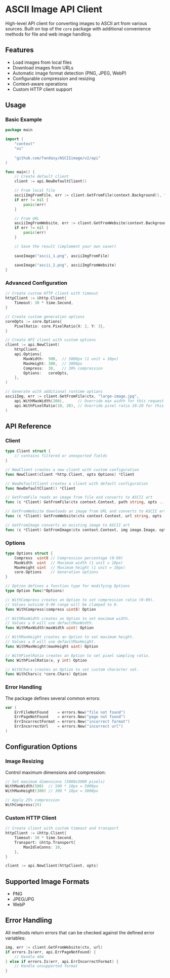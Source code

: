 # ASCII Image API Client

High-level API client for converting images to ASCII art from various sources. Built on top of the `core` package with additional convenience methods for file and web image handling.

## Features

- Load images from local files
- Download images from URLs
- Automatic image format detection (PNG, JPEG, WebP)
- Configurable compression and resizing
- Context-aware operations
- Custom HTTP client support

## Usage

### Basic Example

```go
package main

import (
	"context"
	"os"
	
	"github.com/fandasy/ASCIIimage/v2/api"
)

func main() {
	// Create default client
	client := api.NewDefaultClient()

	// From local file
	asciiImgFromFile, err := client.GetFromFile(context.Background(), "input.jpg")
	if err != nil {
		panic(err)
	}

	// From URL
	asciiImgFromWebsite, err := client.GetFromWebsite(context.Background(), "https://example.com/image.png")
	if err != nil {
		panic(err)
	}

	// Save the result (implement your own saver)
	
	saveImage("ascii_1.png", asciiImgFromFile)
	
	saveImage("ascii_2.png", asciiImgFromWebsite)
}
```

### Advanced Configuration

```go
// Create custom HTTP client with timeout
httpClient := &http.Client{
	Timeout: 30 * time.Second,
}

// Create custom generation options
coreOpts := core.Options{
	PixelRatio: core.PixelRatio{X: 2, Y: 3},
}

// Create API client with custom options
client := api.NewClient(
	httpClient,
	api.Options{
		MaxWidth:  500,  // 5000px (1 unit = 10px)
		MaxHeight: 300,  // 3000px
		Compress:  30,   // 30% compression
		Options:   coreOpts,
	},
)

// Generate with additional runtime options
asciiImg, err := client.GetFromFile(ctx, "large-image.jpg",
	api.WithMaxWidth(200),      // Override max width for this request
	api.WithPixelRatio(10, 20), // Override pixel ratio 10:20 for this request
)
```

## API Reference

### Client

```go
type Client struct {
	// contains filtered or unexported fields
}

// NewClient creates a new client with custom configuration
func NewClient(client *http.Client, opts Options) *Client

// NewDefaultClient creates a client with default configuration
func NewDefaultClient() *Client

// GetFromFile reads an image from file and converts to ASCII art
func (c *Client) GetFromFile(ctx context.Context, path string, opts ...Option) (*image.RGBA, error)

// GetFromWebsite downloads an image from URL and converts to ASCII art
func (c *Client) GetFromWebsite(ctx context.Context, url string, opts ...Option) (*image.RGBA, error)

// GetFromImage converts an existing image to ASCII art
func (c *Client) GetFromImage(ctx context.Context, img image.Image, opts ...Option) (*image.RGBA, error)
```

### Options

```go
type Options struct {
	Compress  uint8 // Compression percentage (0-99)
	MaxWidth  uint  // Maximum width (1 unit = 10px)
	MaxHeight uint  // Maximum height (1 unit = 10px)
	core.Options    // Generation options
}

// Option defines a function type for modifying Options
type Option func(*Options)

// WithCompress creates an Option to set compression ratio (0-99).
// Values outside 0-99 range will be clamped to 0.
func WithCompress(compress uint8) Option

// WithMaxWidth creates an Option to set maximum width.
// Values ≤ 0 will use defaultMaxWidth.
func WithMaxWidth(maxWidth uint) Option

// WithMaxHeight creates an Option to set maximum height.
// Values ≤ 0 will use defaultMaxHeight.
func WithMaxHeight(maxHeight uint) Option

// WithPixelRatio creates an Option to set pixel sampling ratio.
func WithPixelRatio(x, y int) Option

// WithChars creates an Option to set custom character set.
func WithChars(c *core.Chars) Option
```

### Error Handling

The package defines several common errors:

```go
var (
	ErrFileNotFound    = errors.New("file not found")
	ErrPageNotFound    = errors.New("page not found")
	ErrIncorrectFormat = errors.New("incorrect format")
	ErrIncorrectUrl    = errors.New("incorrect url")
)
```

## Configuration Options

### Image Resizing

Control maximum dimensions and compression:

```go
// Set maximum dimensions (5000x3000 pixels)
WithMaxWidth(500)  // 500 * 10px = 5000px
WithMaxHeight(300) // 300 * 10px = 3000px

// Apply 25% compression
WithCompress(25)
```

### Custom HTTP Client

```go
// Create client with custom timeout and transport
httpClient := &http.Client{
	Timeout: 30 * time.Second,
	Transport: &http.Transport{
		MaxIdleConns: 10,
	},
}

client := api.NewClient(httpClient, opts)
```

## Supported Image Formats

- PNG
- JPEG/JPG
- WebP

## Error Handling

All methods return errors that can be checked against the defined error variables:

```go
img, err := client.GetFromWebsite(ctx, url)
if errors.Is(err, api.ErrPageNotFound) {
	// Handle 404
} else if errors.Is(err, api.ErrIncorrectFormat) {
	// Handle unsupported format
}
```
